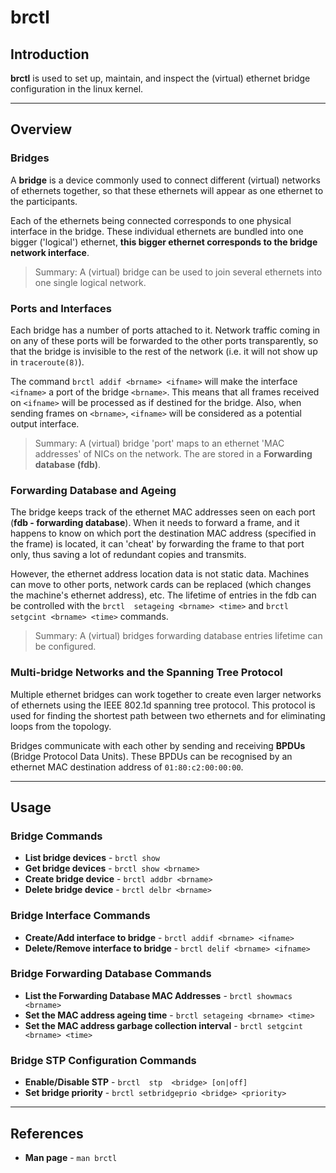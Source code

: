 # brctl

## Introduction

__brctl__ is used to set up, maintain, and inspect the (virtual) ethernet bridge configuration in the linux kernel.

---

## Overview

### Bridges

A __bridge__ is a device commonly used to connect different (virtual) networks of ethernets together, so that these ethernets will appear as one ethernet to the participants.

Each of the ethernets being connected corresponds to one physical interface in the bridge. These individual ethernets are bundled into one bigger ('logical') ethernet, __this bigger ethernet corresponds to the bridge network interface__.

> Summary: A (virtual) bridge can be used to join several ethernets into one single logical network.

### Ports and Interfaces

Each bridge has a number of ports attached to it. Network traffic coming in on any of these ports will be forwarded to the other ports transparently, so that the bridge is invisible to the rest of the network (i.e. it will not show up in `traceroute(8)`).

The command `brctl addif <brname> <ifname>` will make the interface `<ifname>` a port of the bridge `<brname>`. This means that all frames  received on `<ifname>`  will  be  processed as if destined for the bridge. Also, when sending frames on `<brname>`, `<ifname>` will be considered as a potential output interface.

> Summary: A (virtual) bridge 'port' maps to an ethernet 'MAC addresses' of NICs on the network. The are stored in a __Forwarding database (fdb)__.

### Forwarding Database and Ageing

The bridge keeps track of the ethernet MAC addresses seen on each port (__fdb - forwarding database__). When it needs to forward a frame, and it happens to know on which port the destination MAC address (specified in the frame) is located, it can 'cheat' by forwarding the frame to that port only, thus saving a lot of redundant copies and transmits.

However, the ethernet address location data is not static data. Machines can move to other ports, network cards can be replaced (which  changes the machine's ethernet address), etc. The lifetime of entries in the fdb can be controlled with the `brctl  setageing <brname> <time>` and `brctl setgcint <brname> <time>` commands.

> Summary: A (virtual) bridges forwarding database entries lifetime can be configured.

### Multi-bridge Networks and the Spanning Tree Protocol

Multiple ethernet bridges can work together to create even larger networks of ethernets using the IEEE 802.1d spanning tree protocol. This protocol is used for finding the shortest path between two ethernets and for eliminating loops from the topology.

Bridges communicate with each other by sending and receiving __BPDUs__ (Bridge Protocol Data Units). These BPDUs can be recognised by an ethernet MAC destination address of `01:80:c2:00:00:00`.

---

## Usage

### Bridge Commands
* __List bridge devices__  - `brctl show`
* __Get bridge devices__   - `brctl show <brname>` 
* __Create bridge device__ - `brctl addbr <brname>`
* __Delete bridge device__ - `brctl delbr <brname>`

### Bridge Interface Commands
* __Create/Add interface to bridge__ - `brctl addif <brname> <ifname>`
* __Delete/Remove interface to bridge__ - `brctl delif <brname> <ifname>`

### Bridge Forwarding Database Commands
* __List the Forwarding Database MAC Addresses__ - `brctl showmacs <brname>`
* __Set the MAC address ageing time__ - `brctl setageing <brname> <time>`
* __Set the MAC address garbage collection interval__ - `brctl setgcint <brname> <time>`

### Bridge STP Configuration Commands
* __Enable/Disable STP__ - `brctl  stp  <bridge> [on|off]`
* __Set bridge priority__ - `brctl setbridgeprio <bridge> <priority>`

---

## References
* __Man page__ - `man brctl`


